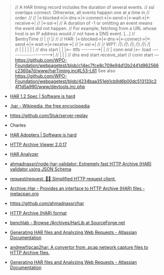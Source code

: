 > 	// A HAR timing record includes the duration of several events.
> 	// ssl overlaps connect.  Otherwise, all events happen one at a time in
> 	// order:
> 	//
> 	// |<-blocked->|<-dns->|<-connect->|<-send->|<-wait->|<-receive->|
> 	//                         |<-ssl->|
> 	// A duration of -1 or omitting an event means the event did not happen.
> 	// For example, fetching from a URL whose host is an IP address would
> 	// not have a DNS event.
> 	[...]
> 	//   $entryTime
> 	//       |
> 	//      \|/
> 	//
> 	// HAR:  |<-blocked->|<-dns->|<-connect->|<-send->|<-wait->|<-receive->|
> 	//                               |<-ssl->|
> 	//
> 	// WPT:             /|\     /|\ /|\     /|\               /|\         /|\
> 	//                   |       |   |       |                 |           |
> 	//                dns start  |   |       |<-- ttfb ------->|           |
> 	//                           | conn end  |<-- load ------------------->|
> 	//                           |           |                 |
> 	//                        dns end      start          receive_start
> 	//                       conn start
— https://github.com/WPO-Foundation/webpagetest/blob/c14ec7fce8c709e94d12b2441d962566c2360a7d/www/harTiming.inc#L53-L61
See also https://github.com/WPO-Foundation/webpagetest/blob/4234baa351eb1cb9d6b00dc513133c24f1d5a990/www/devtools.inc.php

- [HAR 1.2 Spec | Software is hard](http://www.softwareishard.com/blog/har-12-spec/)
- [.har - Wikipedia, the free encyclopedia](https://en.wikipedia.org/wiki/.har)

- https://github.com/Stuk/server-replay
- Charles

- [HAR Adopters | Software is hard](http://www.softwareishard.com/blog/har-adopters/)
- [HTTP Archive Viewer 2.0.17](http://www.softwareishard.com/har/viewer/)
- [HAR Analyzer](https://toolbox.googleapps.com/apps/har_analyzer/)
- [ahmadnassri/node-har-validator: Extremely fast HTTP Archive (HAR) validator using JSON Schema](https://github.com/ahmadnassri/node-har-validator)
- [request/request: 🏊🏾 Simplified HTTP request client.](https://github.com/request/request#support-for-har-12)
- [Archive::Har - Provides an interface to HTTP Archive (HAR) files - metacpan.org](https://metacpan.org/pod/Archive::Har)
- https://github.com/ahmadnassri/har
- [HTTP Archive (HAR) format](https://w3c.github.io/web-performance/specs/HAR/Overview.html)
- [benchlab - Browse /Archives/HarLib at SourceForge.net](http://sourceforge.net/projects/benchlab/files/Archives/HarLib/)
- [Generating HAR files and Analyzing Web Requests - Atlassian Documentation](https://confluence.atlassian.com/kb/generating-har-files-and-analysing-web-requests-720420612.html)
- [andrewf/pcap2har: A convertor from .pcap network capture files to HTTP Archive files.](https://github.com/andrewf/pcap2har)
- [Generating HAR files and Analyzing Web Requests - Atlassian Documentation](https://confluence.atlassian.com/kb/generating-har-files-and-analysing-web-requests-720420612.html)
